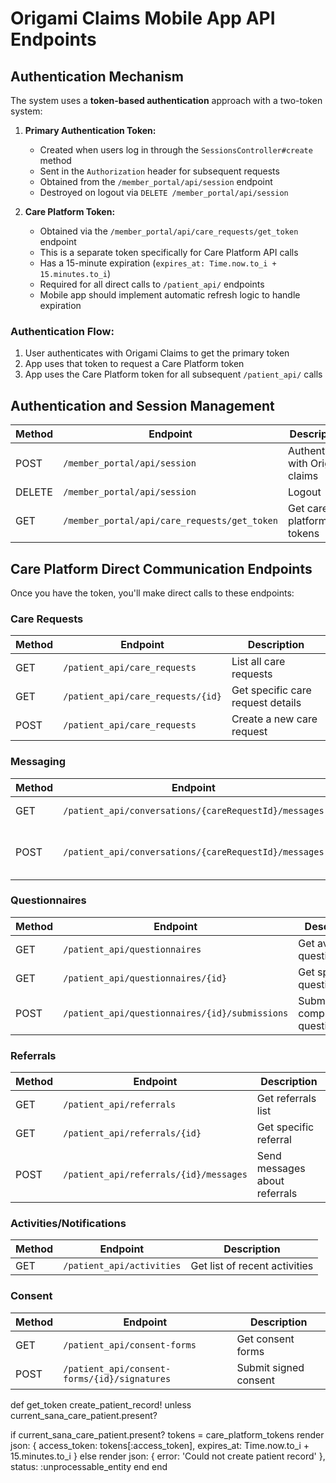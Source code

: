 # Origami Claims Mobile App API Endpoints

## Authentication Mechanism

The system uses a **token-based authentication** approach with a two-token system:

1. **Primary Authentication Token:**
   - Created when users log in through the `SessionsController#create` method
   - Sent in the `Authorization` header for subsequent requests
   - Obtained from the `/member_portal/api/session` endpoint
   - Destroyed on logout via `DELETE /member_portal/api/session`

2. **Care Platform Token:**
   - Obtained via the `/member_portal/api/care_requests/get_token` endpoint
   - This is a separate token specifically for Care Platform API calls
   - Has a 15-minute expiration (`expires_at: Time.now.to_i + 15.minutes.to_i`)
   - Required for all direct calls to `/patient_api/` endpoints
   - Mobile app should implement automatic refresh logic to handle expiration

### Authentication Flow:
1. User authenticates with Origami Claims to get the primary token
2. App uses that token to request a Care Platform token
3. App uses the Care Platform token for all subsequent `/patient_api/` calls

## Authentication and Session Management

| Method | Endpoint | Description |
|--------|----------|-------------|
| POST | `/member_portal/api/session` | Authenticate with Origami claims |
| DELETE | `/member_portal/api/session` | Logout |
| GET | `/member_portal/api/care_requests/get_token` | Get care platform tokens |

## Care Platform Direct Communication Endpoints

Once you have the token, you'll make direct calls to these endpoints:

### Care Requests

| Method | Endpoint | Description |
|--------|----------|-------------|
| GET | `/patient_api/care_requests` | List all care requests |
| GET | `/patient_api/care_requests/{id}` | Get specific care request details |
| POST | `/patient_api/care_requests` | Create a new care request |

### Messaging

| Method | Endpoint | Description |
|--------|----------|-------------|
| GET | `/patient_api/conversations/{careRequestId}/messages` | Get messages |
| POST | `/patient_api/conversations/{careRequestId}/messages` | Send messages (including attachments) |

### Questionnaires

| Method | Endpoint | Description |
|--------|----------|-------------|
| GET | `/patient_api/questionnaires` | Get available questionnaires |
| GET | `/patient_api/questionnaires/{id}` | Get specific questionnaire |
| POST | `/patient_api/questionnaires/{id}/submissions` | Submit completed questionnaire |

### Referrals

| Method | Endpoint | Description |
|--------|----------|-------------|
| GET | `/patient_api/referrals` | Get referrals list |
| GET | `/patient_api/referrals/{id}` | Get specific referral |
| POST | `/patient_api/referrals/{id}/messages` | Send messages about referrals |

### Activities/Notifications

| Method | Endpoint | Description |
|--------|----------|-------------|
| GET | `/patient_api/activities` | Get list of recent activities |

### Consent

| Method | Endpoint | Description |
|--------|----------|-------------|
| GET | `/patient_api/consent-forms` | Get consent forms |
| POST | `/patient_api/consent-forms/{id}/signatures` | Submit signed consent 




def get_token
  create_patient_record! unless current_sana_care_patient.present?
  
  if current_sana_care_patient.present?
    tokens = care_platform_tokens
    render json: { 
      access_token: tokens[:access_token],
      expires_at: Time.now.to_i + 15.minutes.to_i
    }
  else
    render json: { error: 'Could not create patient record' }, status: :unprocessable_entity
  end
end